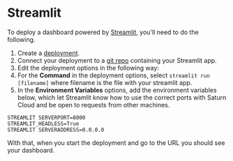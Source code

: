 # Streamlit

To deploy a dashboard powered by [Streamlit](https://streamlit.io/), you'll need to do the following.

1. Create a [deployment](<docs/Using Saturn Cloud/resources/deployments.md>).
2. Connect your deployment to a [git repo](<docs/Using Saturn Cloud/gitrepo.md>) containing your Streamlit app.
3. Edit the deployment options in the following way:
  1. For the **Command** in the deployment options, select `streamlit run [filename]` where filename is the file with your streamlit app.
  2. In the **Environment Variables** options, add the environment variables below, which let Streamlit know how to use the correct ports with Saturn Cloud and be open to requests from other machines.

```
STREAMLIT SERVERPORT=8000 
STREAMLIT_HEADLESS=True 
STREAMLIT SERVERADDRESS=0.0.0.0
```

With that, when you start the deployment and go to the URL you should see your dashboard.